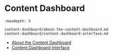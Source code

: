 # Content Dashboard

```{toctree}
:maxdepth: 3

content-dashboard/about-the-content-dashboard.md
content-dashboard/content-dashboard-interface.md
```

* [About the Content Dashboard](./content-dashboard/about-the-content-dashboard.md)
* [Content Dashboard Interface](./content-dashboard/content-dashboard-interface.md)
